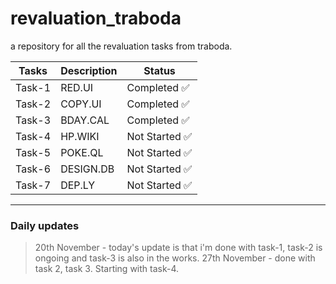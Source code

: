 # revaluation_traboda
a repository for all the revaluation tasks from traboda. 

| Tasks | Description | Status |
|-----------|-----------|-----------|
| Task-1 | RED.UI | Completed ✅ |
| Task-2 | COPY.UI | Completed ✅ |
| Task-3 | BDAY.CAL | Completed ✅  |
| Task-4 | HP.WIKI | Not Started ✅  |
| Task-5 | POKE.QL | Not Started ✅  |
| Task-6 | DESIGN.DB | Not Started ✅  |
| Task-7 | DEP.LY | Not Started ✅  |
________________________

### Daily updates

> 20th November - today's update is that i'm done with task-1, task-2 is ongoing and task-3 is also in the works.
> 27th November - done with task 2, task 3. Starting with task-4.
